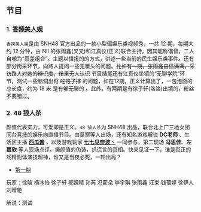 ## 节目

### 1. [香辣美人娱](https://www.bilibili.com/video/av23966338)

`香辣美人娱`是由 SNH48 官方出品的一款小型偏娱乐类视频秀，一共 12 期，每期大约 12 分钟，由 NII 的张雨鑫(叉叉)和江真仪(正义)联合主持，因其昵称谐音，二人自嘲为“真差组合”。主题以播报的的方式，讲述一些当前的民生娱乐类事件。还有部分街采环节，向路人提问一些无厘头的问题。<s>比如有一期，张雨鑫自信满满，采访路人对她的辨识度，结果无人认识</s> 节目结尾还有江真仪坐镇的“无聊学院”环节，测试一些脑洞出奇 <s>吃饱了撑</s> 的问题，如在12期，正义计算出了，一包泡面的总长度，约为 18 米 <s>是有够无聊的</s> 。此外，有两期是有徐子轩(洛洛)出境的，粉丝不要错过。

### 2. 48 狼人杀

颜值代表实力，可爱即是正义。`48 狼人杀`为 SNH48 出品，联合北上广三地女团同台竞技的娱乐向直播节目。由莫寒等人出场，还有知名游戏解说 **DC老师** 、生活区主播  **[西瓜酱](https://space.bilibili.com/3680303?from=search&seid=11153580323782187177)** ，以及游戏玩家 **[七七见奈波丶](https://space.bilibili.com/201293?from=search&seid=16858984030081895429)** 一同参与，第二现场 **冯思佳**、**左嘉欣** 等人现场点评。撕颜值的伪装，扒谎言的真相。快来见证一下，谁是真正的戏精附体演技超神，谁又是当夜必死，一轮出局？

- [第一期](https://www.bilibili.com/video/av15281738) 

玩家：徐晗 杨冰怡 徐子轩 郝婉晴 孙芮 冯薪朵 李宇琪 张雨鑫 汪束 钱蓓婷 徐伊人 刘增艳 

解说：测试
